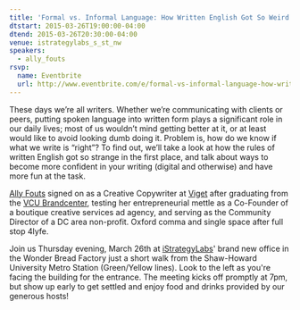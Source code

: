 ```yaml
---
title: 'Formal vs. Informal Language: How Written English Got So Weird'
dtstart: 2015-03-26T19:00:00-04:00
dtend: 2015-03-26T20:30:00-04:00
venue: istrategylabs_s_st_nw
speakers:
  - ally_fouts
rsvp:
  name: Eventbrite
  url: http://www.eventbrite.com/e/formal-vs-informal-language-how-written-english-got-so-weird-tickets-16182120157
---
```


These days we’re all writers. Whether we’re communicating with clients or peers, putting spoken language into written form plays a significant role in our daily lives; most of us wouldn’t mind getting better at it, or at least would like to avoid looking dumb doing it. Problem is, how do we know if what we write is “right”? To find out, we’ll take a look at how the rules of written English got so strange in the first place, and talk about ways to become more confident in your writing (digital and otherwise) and have more fun at the task.

[Ally Fouts](http://www.allyfouts.com/) signed on as a Creative Copywriter at [Viget](http://viget.com/) after graduating from the [VCU Brandcenter](http://brandcenter.vcu.edu/), testing her entrepreneurial mettle as a Co-Founder of a boutique creative services ad agency, and serving as the Community Director of a DC area non-profit. Oxford comma and single space after full stop 4lyfe.

Join us Thursday evening, March 26th at [iStrategyLabs](http://istrategylabs.com/)' brand new office in the Wonder Bread Factory just a short walk from the Shaw-Howard University Metro Station (Green/Yellow lines). Look to the left as you're facing the building for the entrance. The meeting kicks off promptly at 7pm, but show up early to get settled and enjoy food and drinks provided by our generous hosts!